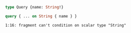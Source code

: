 ```graphql
type Query {name: String!}
```

```graphql
query { ... on String { name } }
```

```
1:16: fragment can't condition on scalar type "String"
```